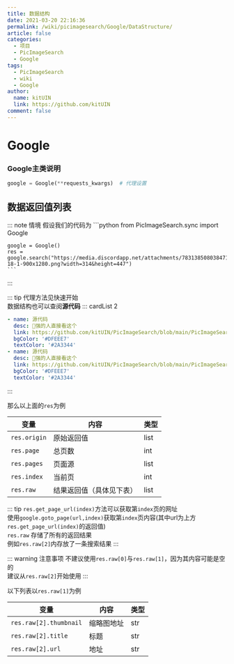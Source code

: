 ```yaml
---
title: 数据结构
date: 2021-03-20 22:16:36
permalink: /wiki/picimagesearch/Google/DataStructure/
article: false
categories:
  - 项目
  - PicImageSearch
  - Google
tags:
  - PicImageSearch
  - wiki
  - Google
author: 
  name: kitUIN
  link: https://github.com/kitUIN
comment: false
---
```

# Google

### Google主类说明
```python
google = Google(**requests_kwargs)  # 代理设置
```
## 数据返回值列表
::: note 情境
    假设我们的代码为
    ```python
    from PicImageSearch.sync import Google

    google = Google()
    res = google.search("https://media.discordapp.net/attachments/783138508038471701/813452582948306974/hl-18-1-900x1280.png?width=314&height=447")
    ```
:::

::: tip
代理方法见快速开始  
数据结构也可以查阅**源代码**
::: cardList 2
```yaml
- name: 源代码
  desc: 🚀强的人直接看这个
  link: https://github.com/kitUIN/PicImageSearch/blob/main/PicImageSearch/google.py
  bgColor: '#DFEEE7'
  textColor: '#2A3344'
- name: 源代码
  desc: 🚀强的人直接看这个
  link: https://github.com/kitUIN/PicImageSearch/blob/main/PicImageSearch/Utils/google.py
  bgColor: '#DFEEE7'
  textColor: '#2A3344'
```
:::

那么以上面的`res`为例

|变量              |   内容             |  类型  |
|----              | ----              | ----  |
|`res.origin`|原始返回值|list|
|`res.page`|总页数|int|
|`res.pages`|页面源|list|
|`res.index`|当前页|int|
|`res.raw`|结果返回值（具体见下表）|list|

::: tip
`res.get_page_url(index)`方法可以获取第`index`页的网址  
使用`google.goto_page(url,index)`获取第`index`页内容(其中url为上方`res.get_page_url(index)`的返回值)  
`res.raw` 存储了所有的返回结果  
例如`res.raw[2]`内存放了一条搜索结果
:::

::: warning 注意事项
不建议使用`res.raw[0]`与`res.raw[1]`，因为其内容可能是空的  
建议从`res.raw[2]`开始使用
:::

以下列表以`res.raw[1]`为例


|变量              |   内容             |  类型  |
|----              | ----              | ----  |
|`res.raw[2].thumbnail`|缩略图地址| str|
|`res.raw[2].title`|标题| str |
|`res.raw[2].url`|地址| str |

